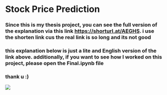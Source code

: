 # Stock Price Prediction
### Since this is my thesis project, you can see the full version of the explanation via this link https://shorturl.at/AEGHS. i use the shorten link cus the real link is so long and its not good
### this explanation below is just a lite and English version of the link above. additionally, if you want to see how I worked on this project, please open the Final.ipynb file
### thank u :)
<img src="https://cdn.discordapp.com/attachments/859449355248074783/1133302514624761917/Frame_1_8.png">
